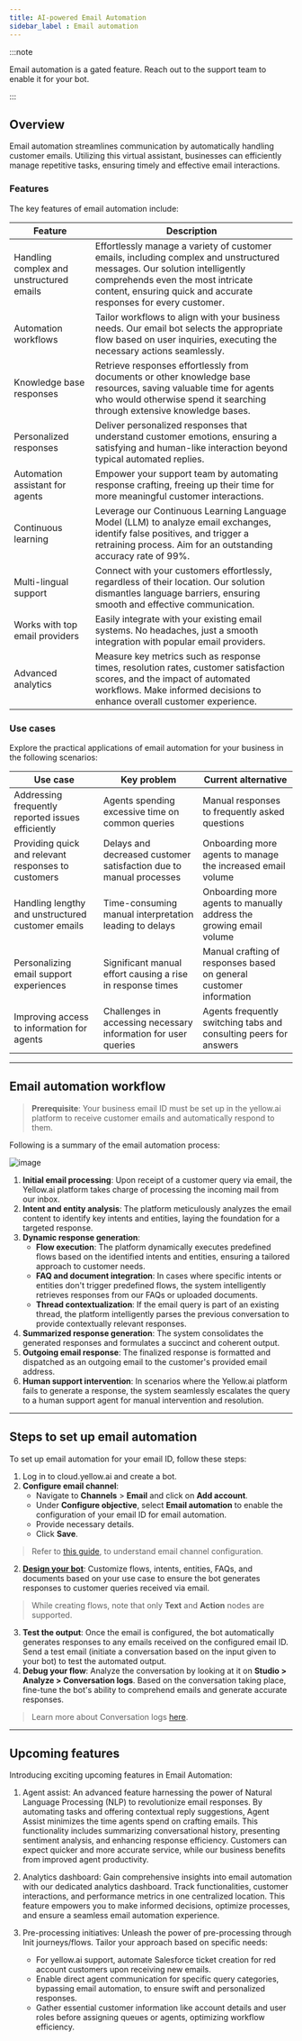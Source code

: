 ```yaml
---
title: AI-powered Email Automation 
sidebar_label : Email automation 
---
```


:::note

Email automation is a gated feature. Reach out to the support team to enable it for your bot.

:::

## Overview 

Email automation streamlines communication by automatically handling customer emails. Utilizing this virtual assistant, businesses can efficiently manage repetitive tasks, ensuring timely and effective email interactions.


### Features 

The key features of email automation include:

| Feature | Description |
| --- | --- |
| Handling complex and unstructured emails | Effortlessly manage a variety of customer emails, including complex and unstructured messages. Our solution intelligently comprehends even the most intricate content, ensuring quick and accurate responses for every customer. |
| Automation workflows | Tailor workflows to align with your business needs. Our email bot selects the appropriate flow based on user inquiries, executing the necessary actions seamlessly. |
| Knowledge base responses | Retrieve responses effortlessly from documents or other knowledge base resources, saving valuable time for agents who would otherwise spend it searching through extensive knowledge bases. |
| Personalized responses | Deliver personalized responses that understand customer emotions, ensuring a satisfying and human-like interaction beyond typical automated replies. |
| Automation assistant for agents | Empower your support team by automating response crafting, freeing up their time for more meaningful customer interactions. |
| Continuous learning | Leverage our Continuous Learning Language Model (LLM) to analyze email exchanges, identify false positives, and trigger a retraining process. Aim for an outstanding accuracy rate of 99%. |
| Multi-lingual support | Connect with your customers effortlessly, regardless of their location. Our solution dismantles language barriers, ensuring smooth and effective communication. |
| Works with top email providers | Easily integrate with your existing email systems. No headaches, just a smooth integration with popular email providers. |
| Advanced analytics | Measure key metrics such as response times, resolution rates, customer satisfaction scores, and the impact of automated workflows. Make informed decisions to enhance overall customer experience. |


### Use cases

Explore the practical applications of email automation for your business in the following scenarios:

| Use case | Key problem | Current alternative |
| --- | --- | --- |
| Addressing frequently reported issues efficiently | Agents spending excessive time on common queries | Manual responses to frequently asked questions |
| Providing quick and relevant responses to customers | Delays and decreased customer satisfaction due to manual processes | Onboarding more agents to manage the increased email volume |
| Handling lengthy and unstructured customer emails | Time-consuming manual interpretation leading to delays | Onboarding more agents to manually address the growing email volume |
| Personalizing email support experiences | Significant manual effort causing a rise in response times | Manual crafting of responses based on general customer information |
| Improving access to information for agents | Challenges in accessing necessary information for user queries | Agents frequently switching tabs and consulting peers for answers |



----

## Email automation workflow

> **Prerequisite**: Your business email ID must be set up in the yellow.ai platform to receive customer emails and automatically respond to them. 


Following is a summary of the email automation process: 

![image](https://imgur.com/B3qCGGv.png)

1. **Initial email processing**: Upon receipt of a customer query via email, the Yellow.ai platform takes charge of processing the incoming mail from our inbox.
2. **Intent and entity analysis**: The platform meticulously analyzes the email content to identify key intents and entities, laying the foundation for a targeted response.
3. **Dynamic response generation**:
    - **Flow execution**: The platform dynamically executes predefined flows based on the identified intents and entities, ensuring a tailored approach to customer needs.
    - **FAQ and document integration**: In cases where specific intents or entities don't trigger predefined flows, the system intelligently retrieves responses from our FAQs or uploaded documents.
    - **Thread contextualization**: If the email query is part of an existing thread, the platform intelligently parses the previous conversation to provide contextually relevant responses.
4. **Summarized response generation**: The system consolidates the generated responses and formulates a succinct and coherent output.
5. **Outgoing email response**: The finalized response is formatted and dispatched as an outgoing email to the customer's provided email address.
6. **Human support intervention**: In scenarios where the Yellow.ai platform fails to generate a response, the system seamlessly escalates the query to a human support agent for manual intervention and resolution.

----



## Steps to set up email automation 

To set up email automation for your email ID, follow these steps:

1. Log in to cloud.yellow.ai and create a bot.
2. **Configure email channel**: 
    - Navigate to **Channels** > **Email** and click on **Add account**. 
    - Under **Configure objective**, select **Email automation** to enable the configuration of your email ID for email automation. 
    - Provide necessary details. 
    - Click **Save**. 

> Refer to [this guide](https://docs.yellow.ai/docs/platform_concepts/channelConfiguration/email-outbound), to understand email channel configuration.

2. [**Design your bot**](https://docs.yellow.ai/docs/platform_concepts/Getting%20Started/createfirstbot): Customize flows, intents, entities, FAQs, and documents based on your use case to ensure the bot generates responses to customer queries received via email. 

> While creating flows, note that only **Text** and **Action** nodes are supported. 

3. **Test the output**: Once the email is configured, the bot automatically generates responses to any emails received on the configured email ID. Send a test email (initiate a conversation based on the input given to your bot) to test the automated output.
4. **Debug your flow**: Analyze the conversation by looking at it on **Studio > Analyze > Conversation logs**. Based on the conversation taking place, fine-tune the bot's ability to comprehend emails and generate accurate responses.

> Learn more about Conversation logs [here](https://docs.yellow.ai/docs/platform_concepts/studio/analyze/chat-logs). 

----


## Upcoming features

Introducing exciting upcoming features in Email Automation:

1. Agent assist: An advanced feature harnessing the power of Natural Language Processing (NLP) to revolutionize email responses. By automating tasks and offering contextual reply suggestions, Agent Assist minimizes the time agents spend on crafting emails. This functionality includes summarizing conversational history, presenting sentiment analysis, and enhancing response efficiency. Customers can expect quicker and more accurate service, while our business benefits from improved agent productivity. 

2. Analytics dashboard: Gain comprehensive insights into email automation with our dedicated analytics dashboard. Track functionalities, customer interactions, and performance metrics in one centralized location. This feature empowers you to make informed decisions, optimize processes, and ensure a seamless email automation experience.

3. Pre-processing initiatives: Unleash the power of pre-processing through Init journeys/flows. Tailor your approach based on specific needs:
    - For yellow.ai support, automate Salesforce ticket creation for red account customers upon receiving new emails.
    - Enable direct agent communication for specific query categories, bypassing email automation, to ensure swift and personalized responses.
    - Gather essential customer information like account details and user roles before assigning queues or agents, optimizing workflow efficiency.
